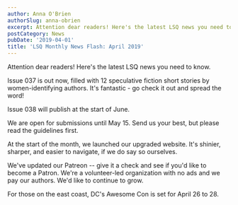 ```yaml
---
author: Anna O'Brien
authorSlug: anna-obrien
excerpt: Attention dear readers! Here's the latest LSQ news you need to know...
postCategory: News
pubDate: '2019-04-01'
title: 'LSQ Monthly News Flash: April 2019'
---
```

Attention dear readers! Here's the latest LSQ news you need to know.

Issue 037 is out now, filled with 12 speculative fiction short stories by women-identifying authors. It's fantastic - go check it out and spread the word!

Issue 038 will publish at the start of June.

We are open for submissions until May 15. Send us your best, but please read the guidelines first.

At the start of the month, we launched our upgraded website. It's shinier, sharper, and easier to navigate, if we do say so ourselves.

We've updated our Patreon -- give it a check and see if you'd like to become a Patron. We're a volunteer-led organization with no ads and we pay our authors. We'd like to continue to grow.

For those on the east coast, DC's Awesome Con is set for April 26 to 28.